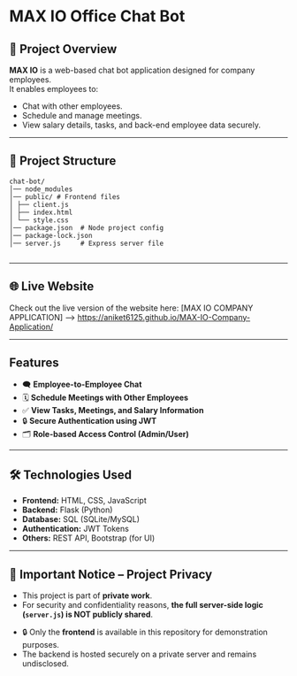 # MAX IO  Office Chat Bot 

## 📌 Project Overview
**MAX IO** is a web-based chat bot application designed for company employees.  
It enables employees to:
- Chat with other employees.
- Schedule and manage meetings.
- View salary details, tasks, and back-end employee data securely.

---
## 📂 Project Structure
```
chat-bot/
│── node_modules
│── public/ # Frontend files
│ ├── client.js
│ ├── index.html
│ └── style.css
│── package.json  # Node project config
│── package-lock.json
│── server.js     # Express server file
 
```
--- 

## 🌐 Live Website
Check out the live version of the website here: 
[MAX IO COMPANY APPLICATION] --> https://aniket6125.github.io/MAX-IO-Company-Application/

--- 

## Features
- 🗨️ **Employee-to-Employee Chat**
- 🗓️ **Schedule Meetings with Other Employees**
- ✅ **View Tasks, Meetings, and Salary Information**
- 🔒 **Secure Authentication using JWT**
- 🗂️ **Role-based Access Control (Admin/User)**

---

## 🛠️ Technologies Used
- **Frontend:** HTML, CSS, JavaScript  
- **Backend:** Flask (Python)  
- **Database:** SQL (SQLite/MySQL)  
- **Authentication:** JWT Tokens  
- **Others:** REST API, Bootstrap (for UI)

---
## 🚨 **Important Notice – Project Privacy**
 
- This project is part of **private work**.  
- For security and confidentiality reasons, **the full server-side logic (`server.js`) is NOT publicly shared**.  
> 
- 🔒 Only the **frontend** is available in this repository for demonstration purposes.  
- The backend is hosted securely on a private server and remains undisclosed.




